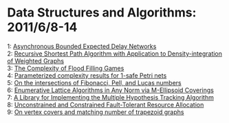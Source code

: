 # Data Structures and Algorithms: 2011/6/8-14  
1: [Asynchronous Bounded Expected Delay Networks](https://doi.org/10.48550/arXiv.1003.2084)  
2: [Recursive Shortest Path Algorithm with Application to  Density-integration of Weighted Graphs](https://doi.org/10.48550/arXiv.1104.1355)  
3: [The Complexity of Flood Filling Games](https://doi.org/10.48550/arXiv.1001.4420)  
4: [Parameterized complexity results for 1-safe Petri nets](https://doi.org/10.48550/arXiv.1106.2122)  
5: [On the intersections of Fibonacci, Pell, and Lucas numbers](https://doi.org/10.48550/arXiv.1002.1679)  
6: [Enumerative Lattice Algorithms in Any Norm via M-Ellipsoid Coverings](https://doi.org/10.48550/arXiv.1011.5666)  
7: [A Library for Implementing the Multiple Hypothesis Tracking Algorithm](https://doi.org/10.48550/arXiv.1106.2263)  
8: [Unconstrained and Constrained Fault-Tolerant Resource Allocation](https://doi.org/10.48550/arXiv.1106.2294)  
9: [On vertex covers and matching number of trapezoid graphs](https://doi.org/10.48550/arXiv.1106.2351)  